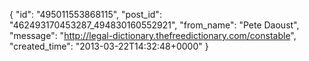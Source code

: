  {
   "id": "495011553868115",
   "post_id": "462493170453287_494830160552921",
   "from_name": "Pete Daoust",
   "message": "http://legal-dictionary.thefreedictionary.com/constable",
   "created_time": "2013-03-22T14:32:48+0000"
 }
